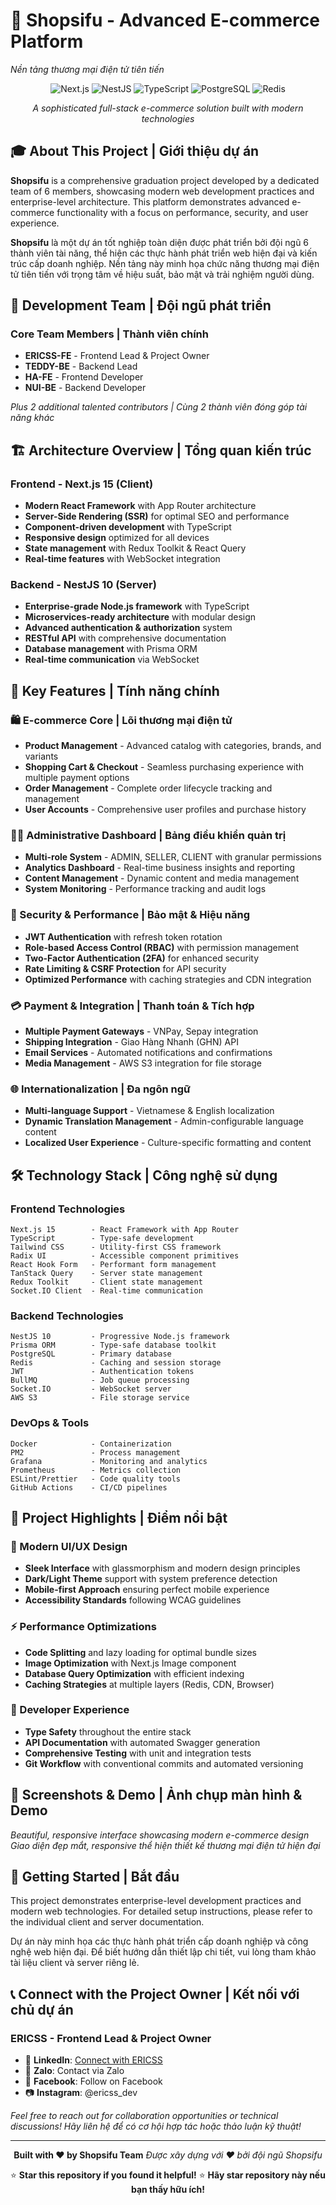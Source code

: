 # 🛒 Shopsifu - Advanced E-commerce Platform
*Nền tảng thương mại điện tử tiên tiến*

<div align="center">

![Next.js](https://img.shields.io/badge/Next.js-15.x-black?style=for-the-badge&logo=next.js)
![NestJS](https://img.shields.io/badge/NestJS-10.x-E0234E?style=for-the-badge&logo=nestjs)
![TypeScript](https://img.shields.io/badge/TypeScript-5.x-3178C6?style=for-the-badge&logo=typescript)
![PostgreSQL](https://img.shields.io/badge/PostgreSQL-336791?style=for-the-badge&logo=postgresql)
![Redis](https://img.shields.io/badge/Redis-DC382D?style=for-the-badge&logo=redis)

*A sophisticated full-stack e-commerce solution built with modern technologies*

</div>

## 🎓 About This Project | Giới thiệu dự án

**Shopsifu** is a comprehensive graduation project developed by a dedicated team of 6 members, showcasing modern web development practices and enterprise-level architecture. This platform demonstrates advanced e-commerce functionality with a focus on performance, security, and user experience.

**Shopsifu** là một dự án tốt nghiệp toàn diện được phát triển bởi đội ngũ 6 thành viên tài năng, thể hiện các thực hành phát triển web hiện đại và kiến trúc cấp doanh nghiệp. Nền tảng này minh họa chức năng thương mại điện tử tiên tiến với trọng tâm về hiệu suất, bảo mật và trải nghiệm người dùng.

## 👥 Development Team | Đội ngũ phát triển

### Core Team Members | Thành viên chính
- **ERICSS-FE** - Frontend Lead & Project Owner
- **TEDDY-BE** - Backend Lead  
- **HA-FE** - Frontend Developer
- **NUI-BE** - Backend Developer

*Plus 2 additional talented contributors | Cùng 2 thành viên đóng góp tài năng khác*

## 🏗️ Architecture Overview | Tổng quan kiến trúc

### Frontend - Next.js 15 (Client)
- **Modern React Framework** with App Router architecture
- **Server-Side Rendering (SSR)** for optimal SEO and performance
- **Component-driven development** with TypeScript
- **Responsive design** optimized for all devices
- **State management** with Redux Toolkit & React Query
- **Real-time features** with WebSocket integration

### Backend - NestJS 10 (Server)
- **Enterprise-grade Node.js framework** with TypeScript
- **Microservices-ready architecture** with modular design
- **Advanced authentication & authorization** system
- **RESTful API** with comprehensive documentation
- **Database management** with Prisma ORM
- **Real-time communication** via WebSocket

## 🚀 Key Features | Tính năng chính

### 🛍️ E-commerce Core | Lõi thương mại điện tử
- **Product Management** - Advanced catalog with categories, brands, and variants
- **Shopping Cart & Checkout** - Seamless purchasing experience with multiple payment options
- **Order Management** - Complete order lifecycle tracking and management
- **User Accounts** - Comprehensive user profiles and purchase history

### 👨‍💼 Administrative Dashboard | Bảng điều khiển quản trị
- **Multi-role System** - ADMIN, SELLER, CLIENT with granular permissions
- **Analytics Dashboard** - Real-time business insights and reporting
- **Content Management** - Dynamic content and media management
- **System Monitoring** - Performance tracking and audit logs

### 🔐 Security & Performance | Bảo mật & Hiệu năng
- **JWT Authentication** with refresh token rotation
- **Role-based Access Control (RBAC)** with permission management
- **Two-Factor Authentication (2FA)** for enhanced security
- **Rate Limiting & CSRF Protection** for API security
- **Optimized Performance** with caching strategies and CDN integration

### 💳 Payment & Integration | Thanh toán & Tích hợp
- **Multiple Payment Gateways** - VNPay, Sepay integration
- **Shipping Integration** - Giao Hàng Nhanh (GHN) API
- **Email Services** - Automated notifications and confirmations
- **Media Management** - AWS S3 integration for file storage

### 🌐 Internationalization | Đa ngôn ngữ
- **Multi-language Support** - Vietnamese & English localization
- **Dynamic Translation Management** - Admin-configurable language content
- **Localized User Experience** - Culture-specific formatting and content

## 🛠️ Technology Stack | Công nghệ sử dụng

### Frontend Technologies
```
Next.js 15        - React Framework with App Router
TypeScript        - Type-safe development
Tailwind CSS      - Utility-first CSS framework
Radix UI          - Accessible component primitives
React Hook Form   - Performant form management
TanStack Query    - Server state management
Redux Toolkit     - Client state management
Socket.IO Client  - Real-time communication
```

### Backend Technologies
```
NestJS 10         - Progressive Node.js framework
Prisma ORM        - Type-safe database toolkit
PostgreSQL        - Primary database
Redis             - Caching and session storage
JWT               - Authentication tokens
BullMQ            - Job queue processing
Socket.IO         - WebSocket server
AWS S3            - File storage service
```

### DevOps & Tools
```
Docker            - Containerization
PM2               - Process management
Grafana           - Monitoring and analytics
Prometheus        - Metrics collection
ESLint/Prettier   - Code quality tools
GitHub Actions    - CI/CD pipelines
```

## 🌟 Project Highlights | Điểm nổi bật

### 🎨 Modern UI/UX Design
- **Sleek Interface** with glassmorphism and modern design principles
- **Dark/Light Theme** support with system preference detection
- **Mobile-first Approach** ensuring perfect mobile experience
- **Accessibility Standards** following WCAG guidelines

### ⚡ Performance Optimizations
- **Code Splitting** and lazy loading for optimal bundle sizes
- **Image Optimization** with Next.js Image component
- **Database Query Optimization** with efficient indexing
- **Caching Strategies** at multiple layers (Redis, CDN, Browser)

### 🔧 Developer Experience
- **Type Safety** throughout the entire stack
- **API Documentation** with automated Swagger generation
- **Comprehensive Testing** with unit and integration tests
- **Git Workflow** with conventional commits and automated versioning

## 📱 Screenshots & Demo | Ảnh chụp màn hình & Demo

*Beautiful, responsive interface showcasing modern e-commerce design*
*Giao diện đẹp mắt, responsive thể hiện thiết kế thương mại điện tử hiện đại*

## 🚀 Getting Started | Bắt đầu

This project demonstrates enterprise-level development practices and modern web technologies. For detailed setup instructions, please refer to the individual client and server documentation.

Dự án này minh họa các thực hành phát triển cấp doanh nghiệp và công nghệ web hiện đại. Để biết hướng dẫn thiết lập chi tiết, vui lòng tham khảo tài liệu client và server riêng lẻ.

## 📞 Connect with the Project Owner | Kết nối với chủ dự án

### ERICSS - Frontend Lead & Project Owner

- 💼 **LinkedIn**: [Connect with ERICSS](https://linkedin.com/in/ericss)
- 📱 **Zalo**: Contact via Zalo
- 📧 **Facebook**: Follow on Facebook  
- 📷 **Instagram**: @ericss_dev

*Feel free to reach out for collaboration opportunities or technical discussions!*
*Hãy liên hệ để có cơ hội hợp tác hoặc thảo luận kỹ thuật!*

---

<div align="center">

**Built with ❤️ by Shopsifu Team**
*Được xây dựng với ❤️ bởi đội ngũ Shopsifu*

⭐ **Star this repository if you found it helpful!**
⭐ **Hãy star repository này nếu bạn thấy hữu ích!**

</div>